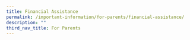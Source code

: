 ```yaml
---
title: Financial Assistance
permalink: /important-information/for-parents/financial-assistance/
description: ""
third_nav_title: For Parents
---
```

